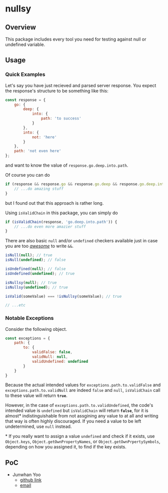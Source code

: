# nullsy
## Overview
This package includes every tool you need for testing against null or undefined variable.

## Usage
### Quick Examples
Let's say you have just recieved and parsed server response. You expect the response's structure to be something like this:
```javascript
const response = {
    go: {
        deep: {
            into: {
                path: 'to success'
            }
        },
        into: {
            not: 'here'
        }
    },
    path: 'not even here'
};
```
and want to know the value of `response.go.deep.into.path`.

Of course you can do
```javascript
if (response && response.go && response.go.deep && response.go.deep.into && response.go.deep.into.path) {
    // ...do amazing stuff
}
```
but I found out that this approach is rather long.

Using `isValidChain` in this package, you can simply do
```javascript
if (isValidChain(response, 'go.deep.into.path')) {
    // ...do even more amazier stuff
}
```
There are also basic `null` and/or `undefined` checkers available just in case you are too [_awesome_](https://www.youtube.com/watch?v=DXKHCgNFk1I&ab_channel=LIVELOVEASAPVEVO) to write `&&`.
```javascript
isNull(null); // true
isNull(undefined); // false

isUndefined(null); // false
isUndefined(undefined); // true

isNullsy(null); // true
isNullsy(undefined); // true

isValid(someValue) === !isNullsy(someValue); // true

// ...etc
```

### Notable Exceptions

Consider the following object.
```javascript
const exceptions = {
    path: {
        to: {
            validFalse: false,
            validNull: null,
            validUndefined: undefined
        }
    }
}
```
Because the actual intended values for `exceptions.path.to.validFalse` and `exceptions.path.to.validNull` are indeed `false` and `null`, `isValidChain` call to these value will return **`true`**.

However, in the case of `exceptions.path.to.validUndefined`, the code's intended value is `undefined` but `isValidChain` will return **`false`**, for it is almost* indistinguishable from not assgining any value to at all and writing that way is often highly discouraged. If you need a value to be left undetermined, use `null` instead.

\* If you really want to assign a value `undefined` and check if it exists, use `Object.keys`, `Object.getOwnPropertyNames`, or `Object.getOwnPrpertySymbols`, depending on how you assigned it, to find if the key exists.
## PoC
- Junwhan Yoo
    - [github link](https://github.com/junwyoo/nullsy)
    - [email](junwyoo@hotmail.com)
